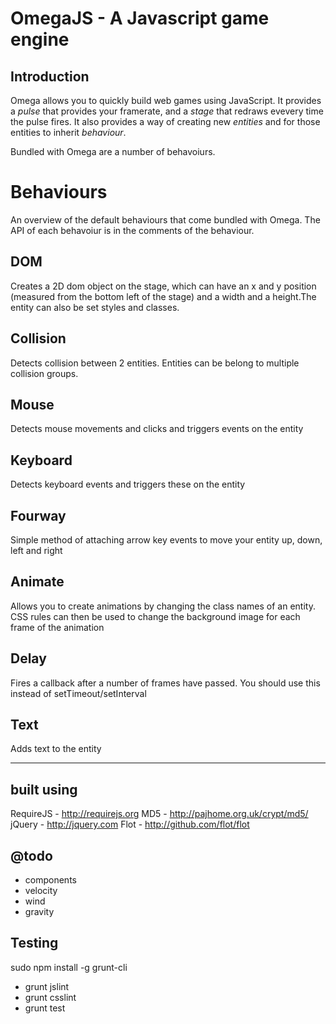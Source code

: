 OmegaJS - A Javascript game engine
==================================

Introduction
------------

Omega allows you to quickly build web games using JavaScript. It provides a *pulse* that provides your framerate, and a *stage* that redraws evevery time the pulse fires. It also provides a way of creating new *entities* and for those entities to inherit *behaviour*.

Bundled with Omega are a number of behavoiurs.

Behaviours
==========
An overview of the default behaviours that come bundled with Omega. The API of each behavoiur is in the comments of the behaviour.

DOM
---
Creates a 2D dom object on the stage, which can have an x and y position (measured from the bottom left of the stage) and a width and a height.The entity can also be set styles and classes.

Collision
--------- 
Detects collision between 2 entities. Entities can be belong to multiple collision groups.

Mouse
-----
Detects mouse movements and clicks and triggers events on the entity

Keyboard
--------
Detects keyboard events and triggers these on the entity

Fourway
-------
Simple method of attaching arrow key events to move your entity up, down, left and right

Animate
-------
Allows you to create animations by changing the class names of an entity. CSS rules can then be used to change the background image for each frame of the animation

Delay
-----
Fires a callback after a number of frames have passed. You should use this instead of setTimeout/setInterval

Text
----
Adds text to the entity

-----------------------------------------------

built using
-----------
RequireJS - http://requirejs.org
MD5 - http://pajhome.org.uk/crypt/md5/
jQuery - http://jquery.com
Flot - http://github.com/flot/flot

@todo
-----
- components
 - velocity
 - wind
 - gravity

Testing
-------
sudo npm install -g grunt-cli
- grunt jslint
- grunt csslint
- grunt test
